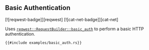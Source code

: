 ## Basic Authentication

[![reqwest-badge]][reqwest] [![cat-net-badge]][cat-net]

Uses [`reqwest::RequestBuilder::basic_auth`] to perform a basic HTTP authentication.

```rust,no_run
{{#include examples/basic_auth.rs}}
```

[`reqwest::RequestBuilder::basic_auth`]: https://docs.rs/reqwest/*/reqwest/struct.RequestBuilder.html#method.basic_auth
